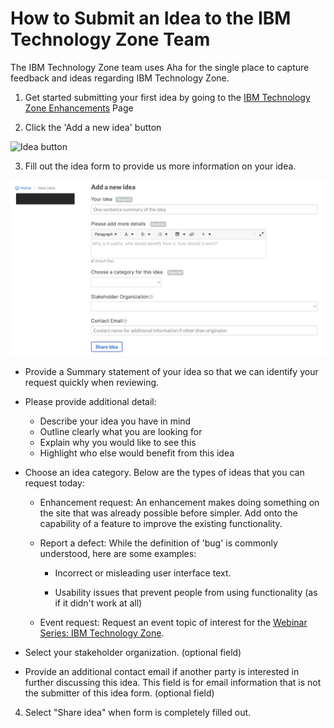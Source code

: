 # How to Submit an Idea to the IBM Technology Zone Team

The IBM Technology Zone team uses Aha for the single place to capture feedback and ideas regarding IBM Technology Zone. 

1.  Get started submitting your first idea by going to the [IBM Technology Zone Enhancements](https://itz-enhancements.ideas.aha.io/portal_session/new) Page

2.  Click the 'Add a new idea' button 

![Idea button](Images/addanewideainAHA.png)

3. Fill out the idea form to provide us more information on your idea. 

![idea form](Images/IdeaForm.png)

- Provide a Summary statement of your idea so that we can identify your request quickly when reviewing. 

- Please provide additional detail:

  * Describe your idea you have in mind
  * Outline clearly what you are looking for
  * Explain why you would like to see this
  * Highlight who else would benefit from this idea

- Choose an idea category. Below are the types of ideas that you can request today:

  * Enhancement request: 	An enhancement makes doing something on the site that was already possible before simpler. Add onto the capability of a feature to improve the existing functionality. 

  * Report a defect: While the definition of 'bug' is commonly understood, here are some examples: 

    - Incorrect or misleading user interface text. 

    - Usability issues that prevent people from using functionality (as if it didn't work at all)

  * Event request: Request an event topic of interest for the [Webinar Series: IBM Technology Zone](https://ec.yourlearning.ibm.com/w3/series/10180821?other=Upcoming%20Events). 

- Select your stakeholder organization. (optional field)

- Provide an additional contact email if another party is interested in further discussing this idea. This field is for email information that is not the submitter of this idea form. (optional field)


4. Select "Share idea" when form is completely filled out. 
